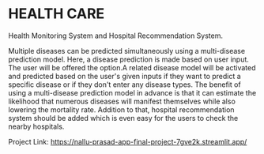 # HEALTH CARE

Health Monitoring System and Hospital Recommendation System.

Multiple diseases can be predicted simultaneously using a multi-disease prediction model. Here, a disease prediction is made based on user input. The user will be offered the option.A related disease model will be activated and predicted based on the user's given inputs if they want to predict a specific disease or if they don't enter any disease types. The benefit of using a multi-disease prediction model in advance is that it can estimate the likelihood that numerous diseases will manifest themselves while also lowering the mortality rate. Addition to that, hospital recommendation system should be added which is even easy for the users to check the nearby hospitals.

Project Link: https://nallu-prasad-app-final-project-7gve2k.streamlit.app/
